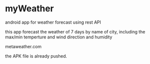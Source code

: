 # myWeather
android app for weather forecast using rest API

this app forecast the weather of 7 days by name of city, including the max/min temperture and wind direction and humidity

metaweather.com

the APK file is already pushed.
